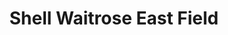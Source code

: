 ---
title: "Shell Waitrose East Field"
url: /littlehampton/shell-waitrose-east-field/
shop: convenience
---